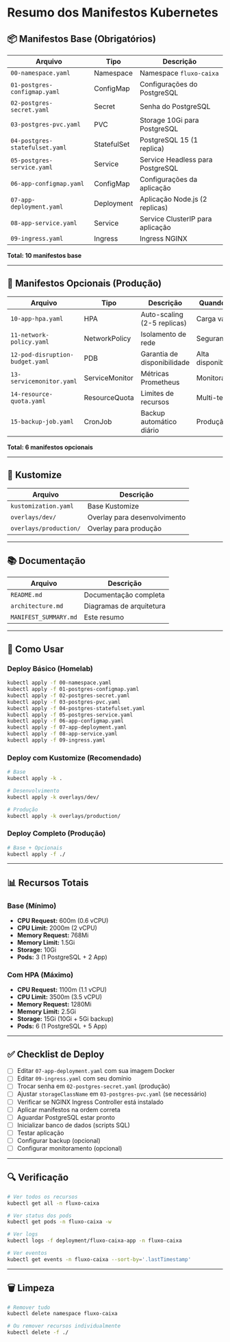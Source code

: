 # Resumo dos Manifestos Kubernetes

## 📦 Manifestos Base (Obrigatórios)

| Arquivo | Tipo | Descrição |
|---------|------|-----------|
| `00-namespace.yaml` | Namespace | Namespace `fluxo-caixa` |
| `01-postgres-configmap.yaml` | ConfigMap | Configurações do PostgreSQL |
| `02-postgres-secret.yaml` | Secret | Senha do PostgreSQL |
| `03-postgres-pvc.yaml` | PVC | Storage 10Gi para PostgreSQL |
| `04-postgres-statefulset.yaml` | StatefulSet | PostgreSQL 15 (1 replica) |
| `05-postgres-service.yaml` | Service | Service Headless para PostgreSQL |
| `06-app-configmap.yaml` | ConfigMap | Configurações da aplicação |
| `07-app-deployment.yaml` | Deployment | Aplicação Node.js (2 replicas) |
| `08-app-service.yaml` | Service | Service ClusterIP para aplicação |
| `09-ingress.yaml` | Ingress | Ingress NGINX |

**Total: 10 manifestos base**

---

## 🔧 Manifestos Opcionais (Produção)

| Arquivo | Tipo | Descrição | Quando Usar |
|---------|------|-----------|-------------|
| `10-app-hpa.yaml` | HPA | Auto-scaling (2-5 replicas) | Carga variável |
| `11-network-policy.yaml` | NetworkPolicy | Isolamento de rede | Segurança |
| `12-pod-disruption-budget.yaml` | PDB | Garantia de disponibilidade | Alta disponibilidade |
| `13-servicemonitor.yaml` | ServiceMonitor | Métricas Prometheus | Monitoramento |
| `14-resource-quota.yaml` | ResourceQuota | Limites de recursos | Multi-tenant |
| `15-backup-job.yaml` | CronJob | Backup automático diário | Produção |

**Total: 6 manifestos opcionais**

---

## 📁 Kustomize

| Arquivo | Descrição |
|---------|-----------|
| `kustomization.yaml` | Base Kustomize |
| `overlays/dev/` | Overlay para desenvolvimento |
| `overlays/production/` | Overlay para produção |

---

## 📚 Documentação

| Arquivo | Descrição |
|---------|-----------|
| `README.md` | Documentação completa |
| `architecture.md` | Diagramas de arquitetura |
| `MANIFEST_SUMMARY.md` | Este resumo |

---

## 🚀 Como Usar

### Deploy Básico (Homelab)
```bash
kubectl apply -f 00-namespace.yaml
kubectl apply -f 01-postgres-configmap.yaml
kubectl apply -f 02-postgres-secret.yaml
kubectl apply -f 03-postgres-pvc.yaml
kubectl apply -f 04-postgres-statefulset.yaml
kubectl apply -f 05-postgres-service.yaml
kubectl apply -f 06-app-configmap.yaml
kubectl apply -f 07-app-deployment.yaml
kubectl apply -f 08-app-service.yaml
kubectl apply -f 09-ingress.yaml
```

### Deploy com Kustomize (Recomendado)
```bash
# Base
kubectl apply -k .

# Desenvolvimento
kubectl apply -k overlays/dev/

# Produção
kubectl apply -k overlays/production/
```

### Deploy Completo (Produção)
```bash
# Base + Opcionais
kubectl apply -f ./
```

---

## 📊 Recursos Totais

### Base (Mínimo)
- **CPU Request:** 600m (0.6 vCPU)
- **CPU Limit:** 2000m (2 vCPU)
- **Memory Request:** 768Mi
- **Memory Limit:** 1.5Gi
- **Storage:** 10Gi
- **Pods:** 3 (1 PostgreSQL + 2 App)

### Com HPA (Máximo)
- **CPU Request:** 1100m (1.1 vCPU)
- **CPU Limit:** 3500m (3.5 vCPU)
- **Memory Request:** 1280Mi
- **Memory Limit:** 2.5Gi
- **Storage:** 15Gi (10Gi + 5Gi backup)
- **Pods:** 6 (1 PostgreSQL + 5 App)

---

## ✅ Checklist de Deploy

- [ ] Editar `07-app-deployment.yaml` com sua imagem Docker
- [ ] Editar `09-ingress.yaml` com seu domínio
- [ ] Trocar senha em `02-postgres-secret.yaml` (produção)
- [ ] Ajustar `storageClassName` em `03-postgres-pvc.yaml` (se necessário)
- [ ] Verificar se NGINX Ingress Controller está instalado
- [ ] Aplicar manifestos na ordem correta
- [ ] Aguardar PostgreSQL estar pronto
- [ ] Inicializar banco de dados (scripts SQL)
- [ ] Testar aplicação
- [ ] Configurar backup (opcional)
- [ ] Configurar monitoramento (opcional)

---

## 🔍 Verificação

```bash
# Ver todos os recursos
kubectl get all -n fluxo-caixa

# Ver status dos pods
kubectl get pods -n fluxo-caixa -w

# Ver logs
kubectl logs -f deployment/fluxo-caixa-app -n fluxo-caixa

# Ver eventos
kubectl get events -n fluxo-caixa --sort-by='.lastTimestamp'
```

---

## 🗑️ Limpeza

```bash
# Remover tudo
kubectl delete namespace fluxo-caixa

# Ou remover recursos individualmente
kubectl delete -f ./
```
